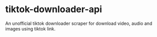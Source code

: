 # tiktok-downloader-api
An unofficial tiktok downloader scraper for download video, audio and images using tiktok link.
